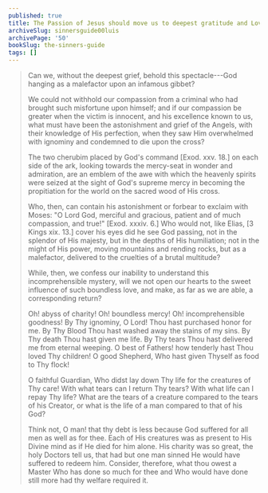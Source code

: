 ```yaml
---
published: true
title: The Passion of Jesus should move us to deepest gratitude and Love for God
archiveSlug: sinnersguide00luis
archivePage: '50'
bookSlug: the-sinners-guide
tags: []
---
```


> Can we, without the deepest grief, behold this spectacle---God hanging as a malefactor upon an infamous gibbet?
>
> We could not withhold our compassion from a criminal who had brought such misfortune upon himself; and if our compassion be greater when the victim is innocent, and his excellence known to us, what must have been the astonishment and grief of the Angels, with their knowledge of His perfection, when they saw Him overwhelmed with ignominy and condemned to die upon the cross?
>
> The two cherubim placed by God's command [Exod. xxv. 18.] on each side of the ark, looking towards the mercy-seat in wonder and admiration, are an emblem of the awe with which the heavenly spirits were seized at the sight of God's supreme mercy in becoming the propitiation for the world on the sacred wood of His cross.
>
> Who, then, can contain his astonishment or forbear to exclaim with Moses: "O Lord God, merciful and gracious, patient and of much compassion, and true!" [Exod. xxxiv. 6.] Who would not, like Elias, [3 Kings xix. 13.] cover his eyes did he see God passing, not in the splendor of His majesty, but in the depths of His humiliation; not in the might of His power, moving mountains and rending rocks, but as a malefactor, delivered to the cruelties of a brutal multitude?
>
> While, then, we confess our inability to understand this incomprehensible mystery, will we not open our hearts to the sweet influence of such boundless love, and make, as far as we are able, a corresponding return?
>
> Oh! abyss of charity! Oh! boundless mercy! Oh! incomprehensible goodness! By Thy ignominy, O Lord! Thou hast purchased honor for me. By Thy Blood Thou hast washed away the stains of my sins. By Thy death Thou hast given me life. By Thy tears Thou hast delivered me from eternal weeping. O best of Fathers! how tenderly hast Thou loved Thy children! O good Shepherd, Who hast given Thyself as food to Thy flock!
>
> O faithful Guardian, Who didst lay down Thy life for the creatures of Thy care! With what tears can I return Thy tears? With what life can I repay Thy life? What are the tears of a creature compared to the tears of his Creator, or what is the life of a man compared to that of his God?
>
> Think not, O man! that thy debt is less because God suffered for all men as well as for thee. Each of His creatures was as present to His Divine mind as if He died for him alone. His charity was so great, the holy Doctors tell us, that had but one man sinned He would have suffered to redeem him. Consider, therefore, what thou owest a Master Who has done so much for thee and Who would have done still more had thy welfare required it.
